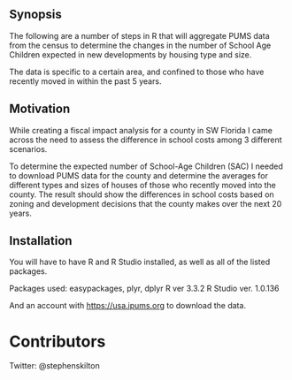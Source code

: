 ## Synopsis

The following are a number of steps in R that will aggregate PUMS data from the census to determine
the changes in the number of School Age Children expected in new developments by housing type and size.

The data is specific to a certain area, and confined to those who have recently moved in within the past 5
years.


## Motivation

While creating a fiscal impact analysis for a county in SW Florida I came across the need to assess the difference
in school costs among 3 different scenarios.

To determine the expected number of School-Age Children (SAC) I needed to download PUMS data for the county and
determine the averages for different types and sizes of houses of those who recently moved into the county. The
result should show the differences in school costs based on zoning and development decisions that the county makes
over the next 20 years.

## Installation

You will have to have R and R Studio installed, as well as all of the listed packages.

Packages used: easypackages, plyr, dplyr
R ver 3.3.2
R Studio ver. 1.0.136

And an account with https://usa.ipums.org to download the data.

# Contributors

Twitter:
@stephenskilton
